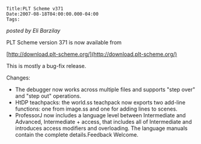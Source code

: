 
    Title:PLT Scheme v371
    Date:2007-08-18T04:00:00.000-04:00
    Tags:

*posted by Eli Barzilay*

PLT Scheme version 371 is now available from

  [http://download.plt-scheme.org/](http://download.plt-scheme.org/)

This is mostly a bug-fix release.

Changes:

* The debugger now works across multiple files and supports "step over" and "step out" operations.
* HtDP teachpacks: the world.ss teachpack now exports two add-line functions: one from image.ss and one for adding lines to scenes.
* ProfessorJ now includes a language level between Intermediate and Advanced, Intermediate + access, that includes all of Intermediate and introduces access modifiers and overloading.  The language manuals contain the complete details.Feedback Welcome. 
